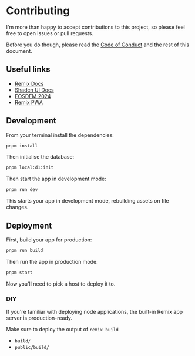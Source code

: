 # Contributing

I'm more than happy to accept contributions to this project, so please feel free to open issues or pull requests.

Before you do though, please read the [Code of Conduct](CODE_OF_CONDUCT.md) and the rest of this document.

## Useful links

- [Remix Docs](https://remix.run/docs)
- [Shadcn UI Docs](https://ui.shadcn.com/)
- [FOSDEM 2024](https://fosdem.org/2024/)
- [Remix PWA](https://remix-pwa.run/)

## Development

From your terminal install the dependencies:

```sh
pnpm install
```

Then initialise the database:

```sh
pnpm local:d1:init
```

Then start the app in development mode:

```sh
pnpm run dev
```

This starts your app in development mode, rebuilding assets on file changes.

## Deployment

First, build your app for production:

```sh
pnpm run build
```

Then run the app in production mode:

```sh
pnpm start
```

Now you'll need to pick a host to deploy it to.

### DIY

If you're familiar with deploying node applications, the built-in Remix app server is production-ready.

Make sure to deploy the output of `remix build`

- `build/`
- `public/build/`